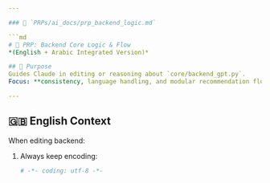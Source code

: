 ```yaml
---

### 🧩 `PRPs/ai_docs/prp_backend_logic.md`

```md
# 🧩 PRP: Backend Core Logic & Flow  
*(English + Arabic Integrated Version)*

## 🎯 Purpose
Guides Claude in editing or reasoning about `core/backend_gpt.py`.  
Focus: **consistency, language handling, and modular recommendation flow**.

---
```

## 🇬🇧 English Context
When editing backend:
1. Always keep encoding:  
   ```python
   # -*- coding: utf-8 -*-
